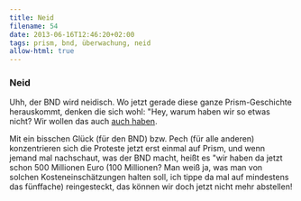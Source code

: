 ```yaml
---
title: Neid
filename: 54
date: 2013-06-16T12:46:20+02:00
tags: prism, bnd, überwachung, neid
allow-html: true
---
```

### Neid

<p>Uhh, der BND wird neidisch. Wo jetzt gerade diese ganze Prism-Geschichte herauskommt, denken die sich wohl: "Hey, warum haben wir so etwas nicht? Wir wollen das auch <a href="http://www.spiegel.de/politik/deutschland/internet-ueberwachung-bnd-will-100-millionen-investieren-a-905938.html">auch haben</a>.</p>

<p>Mit ein bisschen Glück (für den BND) bzw. Pech (für alle anderen) konzentrieren sich die Proteste jetzt erst einmal auf Prism, und wenn jemand mal nachschaut, was der BND macht, heißt es "wir haben da jetzt schon 500 Millionen Euro (100 Millionen? Man weiß ja, was man von solchen Kosteneinschätzungen halten soll, ich tippe da mal auf mindestens das fünffache) reingesteckt, das können wir doch jetzt nicht mehr abstellen!</p>


